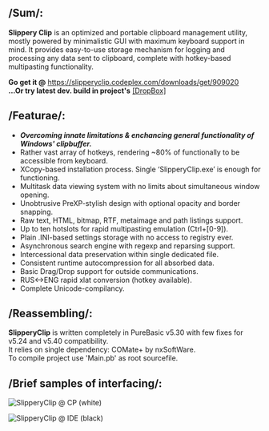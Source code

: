 ## /Sum/:
**Slippery Clip** is an optimized and portable clipboard management utility, mostly powered by minimalistic GUI with maximum keyboard support in mind. It provides easy-to-use storage mechanism for logging and processing any data sent to clipboard, complete with hotkey-based multipasting functionality.  

**Go get it @** https://slipperyclip.codeplex.com/downloads/get/909020  
**...Or try latest dev. build in project's** [[DropBox]](https://www.dropbox.com/s/ob1hz4hq50l3wcs/SlipperyClip.zip)

## /Featurae/:
- <b>*Overcoming innate limitations & enchancing general functionality of Windows' clipbuffer.*</b>  
- Rather vast array of hotkeys, rendering ~80% of functionally to be accessible from keyboard.
- XCopy-based installation process. Single ‘SlipperyClip.exe’ is enough for functioning.
- Multitask data viewing system with no limits about simultaneous window opening.
- Unobtrusive PreXP-stylish design with optional opacity and border snapping.
- Raw text, HTML, bitmap, RTF, metaimage and path listings support.
- Up to ten hotslots for rapid multipasting emulation (Ctrl+[0-9]).
- Plain .INI-based settings storage with no access to registry ever.
- Asynchronous search engine with regexp and reparsing support.
- Intercessional data preservation within single dedicated file.
- Consistent runtime autocompression for all absorbed data.
- Basic Drag/Drop support for outside communications.
- RUS<->ENG rapid xlat conversion (hotkey available).
- Complete Unicode-compilancy.

## /Reassembling/:
**SlipperyClip** is written completely in PureBasic v5.30 with few fixes for v5.24 and v5.40 compatibility.  
It relies on single dependency: COMate+ by nxSoftWare.  
To compile project use 'Main.pb' as root sourcefile.  

## /Brief samples of interfacing/:
![SlipperyClip @ CP (white)](https://cloud.githubusercontent.com/assets/8768470/6955080/df32fea8-d8e1-11e4-8b34-c3c6448cf8be.png)

![SlipperyClip @ IDE (black)](https://cloud.githubusercontent.com/assets/8768470/6955065/bfd08c9c-d8e1-11e4-8159-dbe2c5e01a7f.png)
